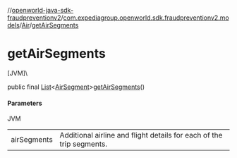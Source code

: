 //[openworld-java-sdk-fraudpreventionv2](../../../index.md)/[com.expediagroup.openworld.sdk.fraudpreventionv2.models](../index.md)/[Air](index.md)/[getAirSegments](get-air-segments.md)

# getAirSegments

[JVM]\

public final [List](https://docs.oracle.com/javase/8/docs/api/java/util/List.html)&lt;[AirSegment](../-air-segment/index.md)&gt;[getAirSegments](get-air-segments.md)()

#### Parameters

JVM

| | |
|---|---|
| airSegments | Additional airline and flight details for each of the trip segments. |
